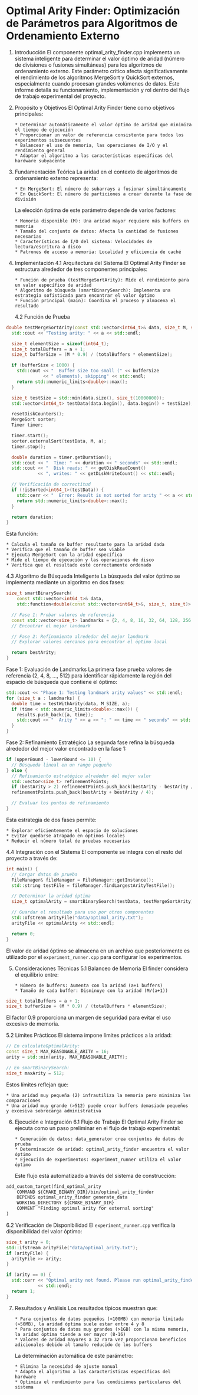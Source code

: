 # Optimal Arity Finder: Optimización de Parámetros para Algoritmos de Ordenamiento Externo

1.  Introducción
    El componente optimal_arity_finder.cpp implementa un sistema inteligente para determinar el valor óptimo de aridad (número de divisiones o fusiones simultáneas) para los algoritmos de ordenamiento externo. Este parámetro crítico afecta significativamente el rendimiento de los algoritmos MergeSort y QuickSort externos, especialmente cuando procesan grandes volúmenes de datos. Este informe detalla su funcionamiento, implementación y rol dentro del flujo de trabajo experimental del proyecto.

2.  Propósito y Objetivos
    El Optimal Arity Finder tiene como objetivos principales:

        * Determinar automáticamente el valor óptimo de aridad que minimiza el tiempo de ejecución
        * Proporcionar un valor de referencia consistente para todos los experimentos subsecuentes
        * Balancear el uso de memoria, las operaciones de I/O y el rendimiento general
        * Adaptar el algoritmo a las características específicas del hardware subyacente

3.  Fundamentación Teórica
    La aridad en el contexto de algoritmos de ordenamiento externo representa:

        * En MergeSort: El número de subarrays a fusionar simultáneamente
        * En QuickSort: El número de particiones a crear durante la fase de división

    La elección óptima de este parámetro depende de varios factores:

        * Memoria disponible (M): Una aridad mayor requiere más buffers en memoria
        * Tamaño del conjunto de datos: Afecta la cantidad de fusiones necesarias
        * Características de I/O del sistema: Velocidades de lectura/escritura a disco
        * Patrones de acceso a memoria: Localidad y eficiencia de caché

4.  Implementación
    4.1 Arquitectura del Sistema
    El Optimal Arity Finder se estructura alrededor de tres componentes principales:

        * Función de prueba (testMergeSortArity): Mide el rendimiento para un valor específico de aridad
        * Algoritmo de búsqueda (smartBinarySearch): Implementa una estrategia sofisticada para encontrar el valor óptimo
        * Función principal (main): Coordina el proceso y almacena el resultado

    4.2 Función de Prueba

```cpp
double testMergeSortArity(const std::vector<int64_t>& data, size_t M, size_t a) {
  std::cout << "Testing arity: " << a << std::endl;

  size_t elementSize = sizeof(int64_t);
  size_t totalBuffers = a + 1;
  size_t bufferSize = (M * 0.9) / (totalBuffers * elementSize);

  if (bufferSize < 1000) {
    std::cout << "  Buffer size too small (" << bufferSize
              << " elements), skipping" << std::endl;
    return std::numeric_limits<double>::max();
  }

  size_t testSize = std::min(data.size(), size_t(10000000));
  std::vector<int64_t> testData(data.begin(), data.begin() + testSize);

  resetDiskCounters();
  MergeSort sorter;
  Timer timer;

  timer.start();
  sorter.externalSort(testData, M, a);
  timer.stop();

  double duration = timer.getDuration();
  std::cout << "  Time: " << duration << " seconds" << std::endl;
  std::cout << "  Disk reads: " << getDiskReadCount()
            << ", writes: " << getDiskWriteCount() << std::endl;

  // Verificación de correctitud
  if (!isSorted<int64_t>(testData)) {
    std::cerr << "  Error: Result is not sorted for arity " << a << std::endl;
    return std::numeric_limits<double>::max();
  }

  return duration;
}
```

Esta función:

    * Calcula el tamaño de buffer resultante para la aridad dada
    * Verifica que el tamaño de buffer sea viable
    * Ejecuta MergeSort con la aridad específica
    * Mide el tiempo de ejecución y las operaciones de disco
    * Verifica que el resultado esté correctamente ordenado

4.3 Algoritmo de Búsqueda Inteligente
La búsqueda del valor óptimo se implementa mediante un algoritmo en dos fases:

```cpp
size_t smartBinarySearch(
    const std::vector<int64_t>& data,
    std::function<double(const std::vector<int64_t>&, size_t, size_t)> testWithArity) {

  // Fase 1: Probar valores de referencia
  const std::vector<size_t> landmarks = {2, 4, 8, 16, 32, 64, 128, 256, 512};
  // Encontrar el mejor landmark

  // Fase 2: Refinamiento alrededor del mejor landmark
  // Explorar valores cercanos para encontrar el óptimo local

  return bestArity;
}
```

Fase 1: Evaluación de Landmarks
La primera fase prueba valores de referencia (2, 4, 8, ..., 512) para identificar rápidamente la región del espacio de búsqueda que contiene el óptimo:

```cpp
std::cout << "Phase 1: Testing landmark arity values" << std::endl;
for (size_t a : landmarks) {
  double time = testWithArity(data, M_SIZE, a);
  if (time < std::numeric_limits<double>::max()) {
    results.push_back({a, time});
    std::cout << "  Arity " << a << ": " << time << " seconds" << std::endl;
  }
}
```

Fase 2: Refinamiento Estratégico
La segunda fase refina la búsqueda alrededor del mejor valor encontrado en la fase 1:

```cpp
if (upperBound - lowerBound <= 10) {
  // Búsqueda lineal en un rango pequeño
} else {
  // Refinamiento estratégico alrededor del mejor valor
  std::vector<size_t> refinementPoints;
  if (bestArity > 2) refinementPoints.push_back(bestArity - bestArity / 4);
  refinementPoints.push_back(bestArity + bestArity / 4);

  // Evaluar los puntos de refinamiento
}
```

Esta estrategia de dos fases permite:

    * Explorar eficientemente el espacio de soluciones
    * Evitar quedarse atrapado en óptimos locales
    * Reducir el número total de pruebas necesarias

4.4 Integración con el Sistema
El componente se integra con el resto del proyecto a través de:

```cpp
int main() {
  // Cargar datos de prueba
  FileManager& fileManager = FileManager::getInstance();
  std::string testFile = fileManager.findLargestArityTestFile();

  // Determinar la aridad óptima
  size_t optimalArity = smartBinarySearch(testData, testMergeSortArity);

  // Guardar el resultado para uso por otros componentes
  std::ofstream arityFile("data/optimal_arity.txt");
  arityFile << optimalArity << std::endl;

  return 0;
}
```

El valor de aridad óptimo se almacena en un archivo que posteriormente es utilizado por el `experiment_runner.cpp` para configurar los experimentos.

5.  Consideraciones Técnicas
    5.1 Balanceo de Memoria
    El finder considera el equilibrio entre:

        * Número de buffers: Aumenta con la aridad (a+1 buffers)
        * Tamaño de cada buffer: Disminuye con la aridad (M/(a+1))

```cpp
size_t totalBuffers = a + 1;
size_t bufferSize = (M * 0.9) / (totalBuffers * elementSize);
```

El factor 0.9 proporciona un margen de seguridad para evitar el uso excesivo de memoria.

5.2 Límites Prácticos
El sistema impone límites prácticos a la aridad:

```cpp
// En calculateOptimalArity:
const size_t MAX_REASONABLE_ARITY = 16;
arity = std::min(arity, MAX_REASONABLE_ARITY);

// En smartBinarySearch:
size_t maxArity = 512;
```

Estos límites reflejan que:

    * Una aridad muy pequeña (2) infrautiliza la memoria pero minimiza las comparaciones
    * Una aridad muy grande (>512) puede crear buffers demasiado pequeños y excesiva sobrecarga administrativa

6.  Ejecución e Integración
    6.1 Flujo de Trabajo
    El Optimal Arity Finder se ejecuta como un paso preliminar en el flujo de trabajo experimental:

        * Generación de datos: data_generator crea conjuntos de datos de prueba
        * Determinación de aridad: optimal_arity_finder encuentra el valor óptimo
        * Ejecución de experimentos: experiment_runner utiliza el valor óptimo

    Este flujo está automatizado a través del sistema de construcción:

```txt
add_custom_target(find_optimal_arity
    COMMAND ${CMAKE_BINARY_DIR}/bin/optimal_arity_finder
    DEPENDS optimal_arity_finder generate_data
    WORKING_DIRECTORY ${CMAKE_BINARY_DIR}
    COMMENT "Finding optimal arity for external sorting"
)
```

6.2 Verificación de Disponibilidad
El `experiment_runner.cpp` verifica la disponibilidad del valor óptimo:

```cpp
size_t arity = 0;
std::ifstream arityFile("data/optimal_arity.txt");
if (arityFile) {
  arityFile >> arity;
}

if (arity == 0) {
  std::cerr << "Optimal arity not found. Please run optimal_arity_finder first."
            << std::endl;
  return 1;
}
```

7.  Resultados y Análisis
    Los resultados típicos muestran que:

        * Para conjuntos de datos pequeños (<100MB) con memoria limitada (≈50MB), la aridad óptima suele estar entre 4 y 8
        * Para conjuntos de datos muy grandes (>1GB) con la misma memoria, la aridad óptima tiende a ser mayor (8-16)
        * Valores de aridad mayores a 32 rara vez proporcionan beneficios adicionales debido al tamaño reducido de los buffers

    La determinación automática de este parámetro:

        * Elimina la necesidad de ajuste manual
        * Adapta el algoritmo a las características específicas del hardware
        * Optimiza el rendimiento para las condiciones particulares del sistema
